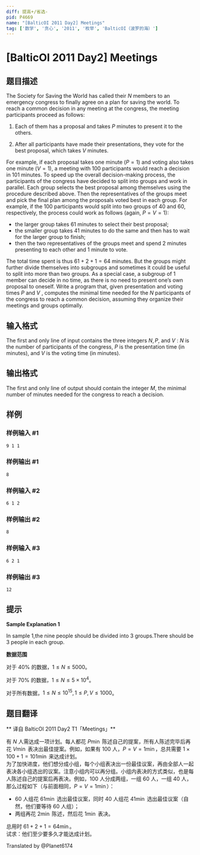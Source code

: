 ```yaml
---
diff: 提高+/省选-
pid: P4669
name: "[BalticOI 2011 Day2] Meetings"
tag: ['数学', '贪心', '2011', '枚举', 'BalticOI（波罗的海）']
---
```

# [BalticOI 2011 Day2] Meetings
## 题目描述

The Society for Saving the World has called their $N$ members to an emergency congress to finally agree on a plan for saving the world. To reach a common decision in any meeting at the congress, the meeting participants proceed as follows:

1.    Each of them has a proposal and takes $P$ minutes to present it to the others.

2.    After all participants have made their presentations, they vote for the best proposal, which takes $V$ minutes.

For example, if each proposal takes one minute $(P = 1)$ and voting also takes one minute $(V = 1)$, a meeting with $100$ participants would reach a decision in $101$ minutes. To speed up the overall decision-making process, the participants of the congress have decided to split into groups and work in parallel. Each group selects the best proposal among themselves using the procedure described above. Then the representatives of the groups meet and pick the final plan among the proposals voted best in each group. For example, if the $100$ participants would split into two groups of $40$ and $60$, respectively, the process could work as follows (again, $P = V = 1$):

-    the larger group takes $61$ minutes to select their best proposal;
-    the smaller group takes $41$ minutes to do the same and then has to wait for the larger group to finish;
-    then the two representatives of the groups meet and spend $2$ minutes presenting to each other and $1$ minute to vote.

The total time spent is thus $61 + 2 + 1 = 64$ minutes. But the groups might further divide themselves into subgroups and sometimes it could be useful to split into more than two groups. As a special case, a subgroup of $1$ member can decide in no time, as there is no need to present one’s own proposal to oneself. Write a program that, given presentation and voting times $P$ and $V$ , computes the minimal time needed for the $N$ participants of the congress to reach a common decision, assuming they organize their meetings and groups optimally.
## 输入格式

The first and only line of input contains the three integers $N, P,$ and $V$ : $N$ is the number of participants of the congress, $P$ is the presentation time (in minutes), and $V$ is the voting time (in minutes).
## 输出格式

The first and only line of output should contain the integer $M$, the minimal number of minutes needed for the congress to reach a decision.
## 样例

### 样例输入 #1
```
9 1 1
```
### 样例输出 #1
```
8
```
### 样例输入 #2
```
6 1 2
```
### 样例输出 #2
```
8
```
### 样例输入 #3
```
6 2 1
```
### 样例输出 #3
```
12
```
## 提示

**Sample Explanation 1**

In sample 1,the nine people should be divided into 3 groups.There should be 3 people in each group.

**数据范围**

对于 $40\%$ 的数据，$1 \le N \le 5000$。

对于 $70\%$ 的数据，$1 \le N \le 5 \times 10^4$。

对于所有数据，$1 \le N \le 10^{15},1 \le P,V \le 1000$。 
## 题目翻译

** 译自 BalticOI 2011 Day2 T1「Meetings」**

有 $N$ 人需达成一项计划。每人都花 $P\min$ 陈述自己的提案，所有人陈述完毕后再花 $V\min$ 表决出最佳提案。例如，如果有 $100$ 人，$P=V=1\min$，总共需要 $1\times 100 + 1=101\min$ 来达成计划。  
为了加快进度，他们想分成小组，每个小组表决出一份最佳议案，再由全部人一起表决各小组选出的议案。注意小组内可以再分组。小组内表决的方式类似，也是每人陈述自己的提案后再表决。例如，$100$ 人分成两组，一组 $60$ 人，一组 $40$ 人，那么过程如下（与前面相同，$P=V=1\min$）：
* $60$ 人组花 $61\min$ 选出最佳议案，同时 $40$ 人组花 $41\min$ 选出最佳议案（自然，他们要等待 $60$ 人组）；
* 两组再花 $2\min$ 陈述，然后花 $1\min$ 表决。

总用时 $61 + 2 + 1 = 64\min$。  
试求：他们至少要多久才能达成计划。

Translated by @Planet6174 
